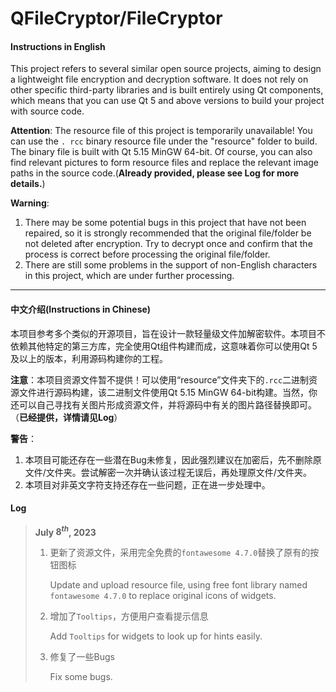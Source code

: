 # QFileCryptor/FileCryptor

#### Instructions in English

This project refers to several similar open source projects, aiming to design a lightweight file encryption and decryption software. It does not rely on other specific third-party libraries and is built entirely using Qt components, which means that you can use Qt 5 and above versions to build your project with source code.

**Attention**: The resource file of this project is temporarily unavailable! You can use the `. rcc` binary resource file under the "resource" folder to build. The binary file is built with Qt 5.15 MinGW 64-bit. Of course, you can also find relevant pictures to form resource files and replace the relevant image paths in the source code.(**Already provided, please see Log for more details.**)

**Warning**:

1. There may be some potential bugs in this project that have not been repaired, so it is strongly recommended that the original file/folder be not deleted after encryption. Try to decrypt once and confirm that the process is correct before processing the original file/folder.
2. There are still some problems in the support of non-English characters in this project, which are under further processing.

-----

#### 中文介绍(Instructions in Chinese)

本项目参考多个类似的开源项目，旨在设计一款轻量级文件加解密软件。本项目不依赖其他特定的第三方库，完全使用Qt组件构建而成，这意味着你可以使用Qt 5及以上的版本，利用源码构建你的工程。

**注意**：本项目资源文件暂不提供！可以使用“resource”文件夹下的`.rcc`二进制资源文件进行源码构建，该二进制文件使用Qt 5.15 MinGW 64-bit构建。当然，你还可以自己寻找有关图片形成资源文件，并将源码中有关的图片路径替换即可。（**已经提供，详情请见Log**）

**警告**：

1. 本项目可能还存在一些潜在Bug未修复，因此强烈建议在加密后，先不删除原文件/文件夹。尝试解密一次并确认该过程无误后，再处理原文件/文件夹。
2. 本项目对非英文字符支持还存在一些问题，正在进一步处理中。

#### Log

> **July $8^{th}$, 2023**
>
> 1. 更新了资源文件，采用完全免费的`fontawesome 4.7.0`替换了原有的按钮图标
>
>    Update and upload resource file, using free font library named `fontawesome 4.7.0` to replace original icons of widgets.
>
> 2. 增加了`Tooltips`，方便用户查看提示信息
>
>    Add `Tooltips`  for widgets to look up for hints easily.
>
> 3. 修复了一些Bugs
>
>    Fix some bugs.
